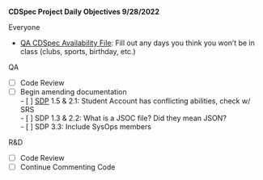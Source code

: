 **CDSpec Project Daily Objectives 9/28/2022** 

Everyone

* [QA CDSpec Availability File](https://docs.google.com/spreadsheets/d/14XzB-l-NpYjzZifEgkJxYghMT_p-vZwYvjKJIBBWDvk/edit#gid=1513700858): Fill out any days you think you won’t be in class (clubs, sports, birthday, etc.)

QA

- [ ] Code Review  
- [ ] Begin amending documentation  
      - [ ] [SDP](https://docs.google.com/document/d/1-tNtaWwjdgJM8nHx3i1xCHkEgn8XnpWJxfZ7k3p_ScY/edit) 1.5 & 2.1: Student Account has conflicting abilities, check w/ SRS  
      - [ ] SDP 1.3 & 2.2: What is a JSOC file? Did they mean JSON?  
      - [ ] SDP 3.3: Include SysOps members

R\&D

- [ ] Code Review  
- [ ] Continue Commenting Code
